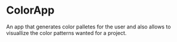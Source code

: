 # ColorApp
 An app that generates color palletes for the user and also allows to visuallize the color patterns wanted for a project.
